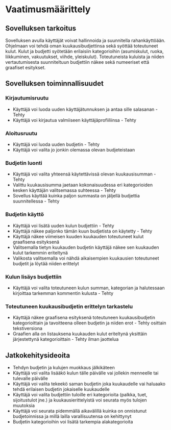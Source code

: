 # Vaatimusmäärittely

## Sovelluksen tarkoitus

Sovelluksen avulla käyttäjät voivat hallinnoida ja suunnitella rahankäyttöään. Ohjelmaan voi tehdä oman kuukausibudjettinsa
sekä syöttää toteutuneet kulut. Kulut ja budjetti syötetään erilaisiin kategorioihin (asumiskulut, ruoka, liikkuminen, vakuutukset, viihde, yleiskulut).
Toteutuneista kuluista ja niiden vertautumisesta suunniteltuun budjettiin näkee sekä numeeriset että graafiset esitykset.

## Sovelluksen toiminnallisuudet

### Kirjautumisruutu

* Käyttäjä voi luoda uuden käyttäjätunnuksen ja antaa sille salasanan - Tehty
* Käyttäjä voi kirjautua valmiiseen käyttäjäprofiiliinsa - Tehty

### Aloitusruutu

* Käyttäjä voi luoda uuden budjetin - Tehty
* Käyttäjä voi valita jo jonkin olemassa olevan budjeteistaan

### Budjetin luonti

* Käyttäjä voi valita yhteensä käytettävissä olevan kuukausisumman - Tehty
* Valittu kuukausisumma jaetaan kokonaisuudessa eri kategorioiden kesken käyttäjän valitsemassa suhteessa - Tehty
* Sovellus käyttää kuinka paljon summasta on jäljellä budjettia suunnitellessa - Tehty

### Budjetin käyttö

* Käyttäjä voi lisätä uuden kulun budjettiin - Tehty
* Käyttäjä näkee paljonko tämän kuun budjetista on käytetty - Tehty
* Käyttäjä näkee viimeisen kuuden kuukauden toteutuneet kulut graafisena esityksenä
* Valitsemalla tietyn kuukauden budjetin käyttäjä näkee sen kuukauden kulut tarkemmin eriteltynä
* Valikosta valitsemalla voi nähdä aikaisempien kuukausien toteutuneet budjetit ja löytää niiden erittelyt

### Kulun lisäys budjettiin

* Käyttäjä voi valita toteutuneen kulun summan, kategorian ja halutessaan kirjoittaa tarkemman kommentin kulusta - Tehty

### Toteutuneen kuukausibudjetin erittelyn tarkastelu

* Käyttäjä näkee graafisena esityksenä toteutuneen kuukausibudjetin kategorioittain ja tavoitteena olleen budjetin ja niiden erot - Tehty osittain tekstiversiona
* Graafien alla on listauksena kuukauden kulut eriteltynä yksittäin järjestettynä kategorioittain - Tehty ilman jaottelua

## Jatkokehitysideoita

* Tehdyn budjetin ja kulujen muokkaus jälkikäteen
* Käyttäjä voi valita lisääkö kulun tälle päivälle vai jollekin menneelle tai tulevalle päivälle
* Käyttäjä voi valita tekeekö saman budjetin joka kuukaudelle vai haluaako tehdä erilaisen budjetin jokaiselle kuukaudelle
* Käyttäjä voi valita budjettiin tuloille eri kategorioita (palkka, tuet, sijoitustulot jne.) ja kuukausierittelyistä voi seurata myös tulojen muutoksia
* Käyttäjä voi seurata pidemmällä aikavälillä kuinka on onnistunut budjetoinnissa ja millä lailla varallisuutensa on kehittynyt
* Budjetin kategorioihin voi lisätä tarkempia alakategorioita